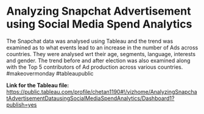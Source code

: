 # Analyzing Snapchat Advertisement using Social Media Spend Analytics

<p>The Snapchat data was analysed using Tableau and the trend was examined as to what events lead to an increase in the number of Ads across countries. They were analysed wrt their age, segments, language, interests and  gender. The trend before and after election was also examined along with the Top 5 contributors of Ad production across various countries. #makeovermonday #tableaupublic </p>

<b>Link for the Tableau file:</b> https://public.tableau.com/profile/chetan1190#!/vizhome/AnalyzingSnapchatAdvertisementDatausingSocialMediaSpendAnalytics/Dashboard1?publish=yes
